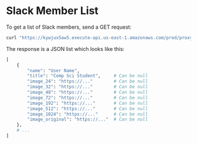 # Slack Member List

To get a list of Slack members, send a GET request:

```sh
curl "https://kywjux5aw5.execute-api.us-east-1.amazonaws.com/prod/proxy"
```

The response is a JSON list which looks like this:

```python
[
    {
        "name": "User Name",
        "title": "Comp Sci Student",     # Can be null
        "image_24": "https://..."        # Can be null
        "image_32": "https://..."        # Can be null
        "image_48": "https://..."        # Can be null
        "image_72": "https://..."        # Can be null
        "image_192": "https://..."       # Can be null
        "image_512": "https://..."       # Can be null
        "image_1024": "https://..."      # Can be null
        "image_original": "https://..."  # Can be null
    },
    # ...
]
```
